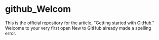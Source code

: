 # github_Welcom
This is the official repository for the article, "Getting started with GitHub." Welcome to your very first open
New to GitHub already made a spelling error.
